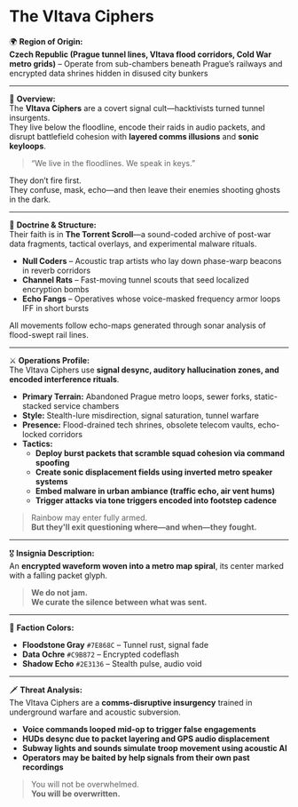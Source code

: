 # The Vltava Ciphers

🌍 **Region of Origin:**  
**Czech Republic (Prague tunnel lines, Vltava flood corridors, Cold War metro grids)** – Operate from sub-chambers beneath Prague’s railways and encrypted data shrines hidden in disused city bunkers

---

🎴 **Overview:**  
The **Vltava Ciphers** are a covert signal cult—hacktivists turned tunnel insurgents.  
They live below the floodline, encode their raids in audio packets, and disrupt battlefield cohesion with **layered comms illusions** and **sonic keyloops**.

> “We live in the floodlines. We speak in keys.”

They don’t fire first.  
They confuse, mask, echo—and then leave their enemies shooting ghosts in the dark.

---

🧠 **Doctrine & Structure:**  
Their faith is in **The Torrent Scroll**—a sound-coded archive of post-war data fragments, tactical overlays, and experimental malware rituals.

- **Null Coders** – Acoustic trap artists who lay down phase-warp beacons in reverb corridors  
- **Channel Rats** – Fast-moving tunnel scouts that seed localized encryption bombs  
- **Echo Fangs** – Operatives whose voice-masked frequency armor loops IFF in short bursts

All movements follow echo-maps generated through sonar analysis of flood-swept rail lines.

---

⚔️ **Operations Profile:**  
The Vltava Ciphers use **signal desync, auditory hallucination zones, and encoded interference rituals**.

- **Primary Terrain:** Abandoned Prague metro loops, sewer forks, static-stacked service chambers  
- **Style:** Stealth-lure misdirection, signal saturation, tunnel warfare  
- **Presence:** Flood-drained tech shrines, obsolete telecom vaults, echo-locked corridors  
- **Tactics:**  
  - **Deploy burst packets that scramble squad cohesion via command spoofing**  
  - **Create sonic displacement fields using inverted metro speaker systems**  
  - **Embed malware in urban ambiance (traffic echo, air vent hums)**  
  - **Trigger attacks via tone triggers encoded into footstep cadence**

> Rainbow may enter fully armed.  
> **But they'll exit questioning where—and when—they fought.**

---

🎖️ **Insignia Description:**  
An **encrypted waveform woven into a metro map spiral**, its center marked with a falling packet glyph.

> **We do not jam.  
> We curate the silence between what was sent.**

---

🎨 **Faction Colors:**

- **Floodstone Gray** `#7E868C` – Tunnel rust, signal fade  
- **Data Ochre** `#C9B872` – Encrypted codeflash  
- **Shadow Echo** `#2E3136` – Stealth pulse, audio void

---

🗡️ **Threat Analysis:**  
The Vltava Ciphers are a **comms-disruptive insurgency** trained in underground warfare and acoustic subversion.

- **Voice commands looped mid-op to trigger false engagements**  
- **HUDs desync due to packet layering and GPS audio displacement**  
- **Subway lights and sounds simulate troop movement using acoustic AI**  
- **Operators may be baited by help signals from their own past recordings**

> You will not be overwhelmed.  
> **You will be overwritten.**
